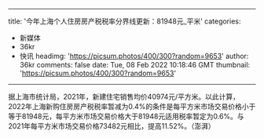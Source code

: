 
---
title: '今年上海个人住房房产税税率分界线更新：81948元_平米'
categories: 
 - 新媒体
 - 36kr
 - 快讯
headimg: 'https://picsum.photos/400/300?random=9653'
author: 36kr
comments: false
date: Tue, 08 Feb 2022 10:18:46 GMT
thumbnail: 'https://picsum.photos/400/300?random=9653'
---

<div>   
据上海市统计局，2021年，新建住宅销售均价40974元/平方米。以此计算，2022年上海新购住房房产税税率暂减为0.4%的条件是每平方米市场交易价格小于等于81948元，每平方米市场交易价格大于81948元适用税率暂定为0.6%。与2021年每平方米市场交易价格73482元相比，提高11.52%。（澎湃）  
</div>
            